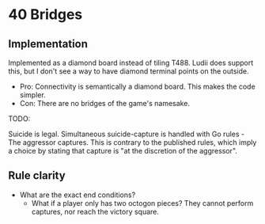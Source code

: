 # 40 Bridges

## Implementation

Implemented as a diamond board instead of tiling T488. Ludii does support this,
but I don't see a way to have diamond terminal points on the outside.

- Pro: Connectivity is semantically a diamond board. This makes the code simpler.
- Con: There are no bridges of the game's namesake.

TODO:

Suicide is legal. Simultaneous suicide-capture is handled with Go rules - The
aggressor captures. This is contrary to the published rules, which imply a
choice by stating that capture is "at the discretion of the aggressor".

## Rule clarity

- What are the exact end conditions?
    - What if a player only has two octogon pieces? They cannot perform captures, nor reach the victory square.

